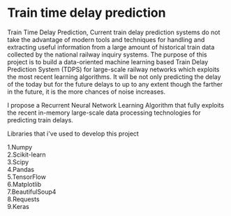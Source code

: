 # Train time delay prediction
Train Time Delay Prediction,
Current train delay prediction systems do not take the advantage of modern tools and techniques for handling and extracting useful information from a large amount of historical train data collected by the national railway inquiry systems. The purpose of this project is to build a data-oriented machine learning based Train Delay Prediction System (TDPS) for large-scale railway networks which exploits the most recent learning algorithms. It will be not only predicting the delay of the today but for the future delays to up to any extent though the farther in the future, it is the more chances of noise increases.

I propose a Recurrent Neural Network Learning Algorithm that fully exploits the recent in-memory large-scale data processing technologies for predicting train delays. 


Libraries that i've used to develop this project

1.Numpy<br>
2.Scikit-learn <br>
3.Scipy <br>
4.Pandas <br>
5.TensorFlow <br>
6.Matplotlib <br>
7.BeautifulSoup4 <br>
8.Requests <br>
9.Keras <br>

